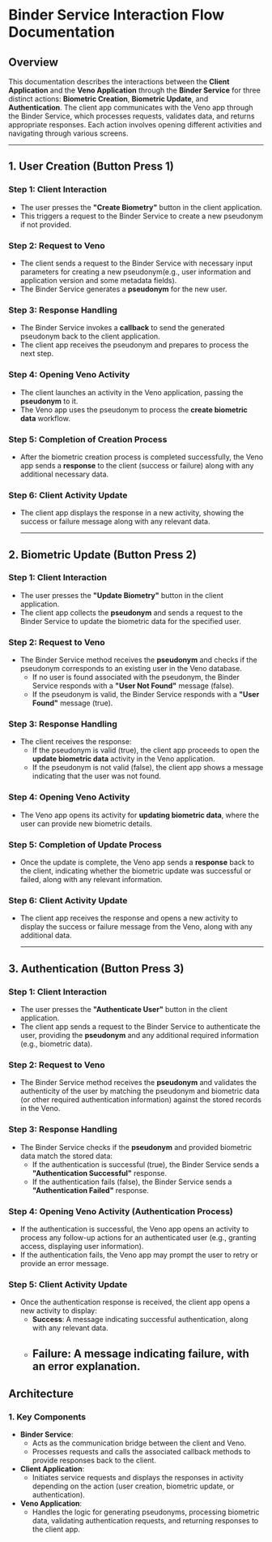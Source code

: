 # **Binder Service Interaction Flow Documentation**

## **Overview**

This documentation describes the interactions between the **Client Application** and the **Veno Application** through the **Binder Service** for three distinct actions: **Biometric Creation**, **Biometric Update**, and **Authentication**. The client app communicates with the Veno app through the Binder Service, which processes requests, validates data, and returns appropriate responses. Each action involves opening different activities and navigating through various screens.

---

## **1\. User Creation (Button Press 1\)**

### **Step 1: Client Interaction**

* The user presses the **"Create Biometry"** button in the client application.  
* This triggers a request to the Binder Service to create a new pseudonym if not provided.

### **Step 2: Request to Veno**

* The client sends a request to the Binder Service with necessary input parameters for creating a new pseudonym(e.g., user information and application version and some metadata fields).  
* The Binder Service generates a **pseudonym** for the new user.

### **Step 3: Response Handling**

* The Binder Service invokes a **callback** to send the generated pseudonym back to the client application.  
* The client app receives the pseudonym and prepares to process the next step.

### **Step 4: Opening Veno Activity**

* The client launches an activity in the Veno application, passing the **pseudonym** to it.  
* The Veno app uses the pseudonym to process the **create biometric data** workflow.

### **Step 5: Completion of Creation Process**

* After the biometric creation process is completed successfully, the Veno app sends a **response** to the client (success or failure) along with any additional necessary data.

### **Step 6: Client Activity Update**

* The client app displays the response in a new activity, showing the success or failure message along with any relevant data.

  ---

## **2\. Biometric Update (Button Press 2\)**

### **Step 1: Client Interaction**

* The user presses the **"Update Biometry"** button in the client application.  
* The client app collects the **pseudonym** and sends a request to the Binder Service to update the biometric data for the specified user.

### **Step 2: Request to Veno**

* The Binder Service method receives the **pseudonym** and checks if the pseudonym corresponds to an existing user in the Veno database.  
  * If no user is found associated with the pseudonym, the Binder Service responds with a **"User Not Found"** message (false).  
  * If the pseudonym is valid, the Binder Service responds with a **"User Found"** message (true).

### **Step 3: Response Handling**

* The client receives the response:  
  * If the pseudonym is valid (true), the client app proceeds to open the **update biometric data** activity in the Veno application.  
  * If the pseudonym is not valid (false), the client app shows a message indicating that the user was not found.

### **Step 4: Opening Veno Activity**

* The Veno app opens its activity for **updating biometric data**, where the user can provide new biometric details.

### **Step 5: Completion of Update Process**

* Once the update is complete, the Veno app sends a **response** back to the client, indicating whether the biometric update was successful or failed, along with any relevant information.

### **Step 6: Client Activity Update**

* The client app receives the response and opens a new activity to display the success or failure message from the Veno, along with any additional data.

  ---

## **3\. Authentication (Button Press 3\)**

### **Step 1: Client Interaction**

* The user presses the **"Authenticate User"** button in the client application.  
* The client app sends a request to the Binder Service to authenticate the user, providing the **pseudonym** and any additional required information (e.g., biometric data).

### **Step 2: Request to Veno**

* The Binder Service method receives the **pseudonym** and validates the authenticity of the user by matching the pseudonym and biometric data (or other required authentication information) against the stored records in the Veno.

### **Step 3: Response Handling**

* The Binder Service checks if the **pseudonym** and provided biometric data match the stored data:  
  * If the authentication is successful (true), the Binder Service sends a **"Authentication Successful"** response.  
  * If the authentication fails (false), the Binder Service sends a **"Authentication Failed"** response.

### **Step 4: Opening Veno Activity (Authentication Process)**

* If the authentication is successful, the Veno app opens an activity to process any follow-up actions for an authenticated user (e.g., granting access, displaying user information).  
* If the authentication fails, the Veno app may prompt the user to retry or provide an error message.

### **Step 5: Client Activity Update**

* Once the authentication response is received, the client app opens a new activity to display:  
  * **Success**: A message indicating successful authentication, along with any relevant data.  
  * **Failure**: A message indicating failure, with an error explanation.  
    ---

## **Architecture**

### **1\. Key Components**

* **Binder Service**:  
  * Acts as the communication bridge between the client and Veno.  
  * Processes requests and calls the associated callback methods to provide responses back to the client.  
* **Client Application**:  
  * Initiates service requests and displays the responses in activity depending on the action (user creation, biometric update, or authentication).  
* **Veno Application**:  
  * Handles the logic for generating pseudonyms, processing biometric data, validating authentication requests, and returning responses to the client app.  
    

